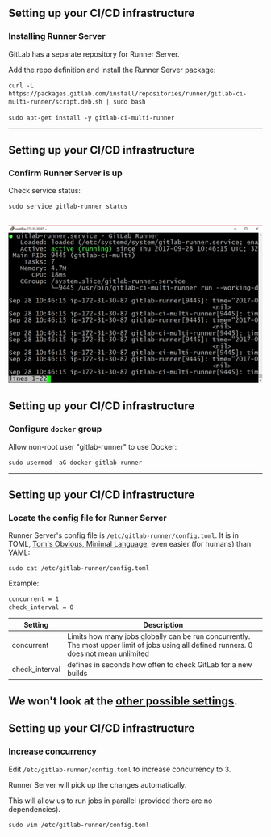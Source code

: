 ## Setting up your CI/CD infrastructure

### Installing Runner Server

GitLab has a separate repository for Runner Server.

Add the repo definition and install the Runner Server package:


```console
curl -L https://packages.gitlab.com/install/repositories/runner/gitlab-ci-multi-runner/script.deb.sh | sudo bash

sudo apt-get install -y gitlab-ci-multi-runner
```
---

## Setting up your CI/CD infrastructure
### Confirm Runner Server is up

Check service status:

```console
sudo service gitlab-runner status
```

![runner service is active](img/runner_service_active.png)
---

## Setting up your CI/CD infrastructure
### Configure `docker` group

Allow non-root user "gitlab-runner" to use Docker:

```console 
sudo usermod -aG docker gitlab-runner

```
---

## Setting up your CI/CD infrastructure
### Locate the config file for Runner Server

Runner Server's config file is `/etc/gitlab-runner/config.toml`.
It is in TOML, [Tom's Obvious, Minimal Language](https://github.com/toml-lang/toml), even easier (for humans) than YAML:

```console
sudo cat /etc/gitlab-runner/config.toml
```

Example:

```text
concurrent = 1
check_interval = 0
```

| Setting | Description |
|---------|-------------|
| concurrent | Limits how many jobs globally can be run concurrently. The most upper limit of jobs using all defined runners. 0 does not mean unlimited |
| check_interval | defines in seconds how often to check GitLab for a new builds |

We won't look at the [other possible settings](https://gitlab.com/gitlab-org/gitlab-ci-multi-runner/blob/master/docs/configuration/advanced-configuration.md).
---

## Setting up your CI/CD infrastructure
### Increase concurrency

Edit `/etc/gitlab-runner/config.toml` to increase concurrency to 3.

Runner Server will pick up the changes automatically.

This will allow us to run jobs in parallel (provided there are no dependencies).

```console
sudo vim /etc/gitlab-runner/config.toml
```
